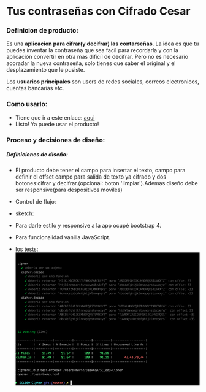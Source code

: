 
# Tus contraseñas con Cifrado Cesar
### Definicion de producto:
Es una **aplicacion para cifrar(y decifrar) las contarseñas**. La idea es que tu puedes inventar la contraseña que sea facil para recordarla y con la aplicación convertir en otra mas dificíl de decifrar. Pero no es necesario acoradar la nueva contraseña, solo tienes que saber el original y el desplazamiento que le pusiste.

Los **usuarios principales** son users de redes sociales, correos electronicos, cuentas bancarias etc.

### Como usarlo:
* Tiene que ir a este enlace:
[aqui](https://mariia1304.github.io/SCL009-Cipher/src/index.html)
* Listo! Ya puede usar el producto!


### Proceso y decisiones de diseño:
##### Definiciones de diseño:

 - El producto debe tener el campo para insertar el texto, campo para definir el offset campo para salida de texto ya cifrado y dos botones:cifrar y decifrar.(opcional: boton 'limpiar').Ademas diseño debe ser responsive(para despositivos moviles)
 - Control de flujo:
 - sketch:
 
 - Para darle estilo y responsive a la app ocupé bootstrap 4.
 - Para funcionalidad vanilla JavaScript.










* los tests:
![tests](src/img/tests.png)
 
 
 
 
 